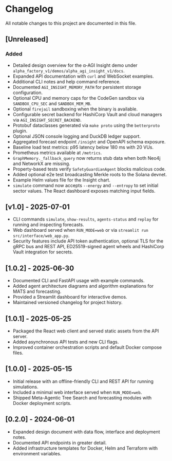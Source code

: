 # Changelog

All notable changes to this project are documented in this file.

## [Unreleased]
### Added
- Detailed design overview for the α‑AGI Insight demo under `alpha_factory_v1/demos/alpha_agi_insight_v1/docs`.
- Expanded API documentation with `curl` and WebSocket examples.
- Additional CLI notes and help command reference.
- Documented `AGI_INSIGHT_MEMORY_PATH` for persistent storage configuration.
- Optional CPU and memory caps for the CodeGen sandbox via
  `SANDBOX_CPU_SEC` and `SANDBOX_MEM_MB`.
- Optional `firejail` sandboxing when the binary is available.
- Configurable secret backend for HashiCorp Vault and cloud managers via `AGI_INSIGHT_SECRET_BACKEND`.
- Protobuf dataclasses generated via `make proto` using the `betterproto` plugin.
- Optional JSON console logging and DuckDB ledger support.
- Aggregated forecast endpoint `/insight` and OpenAPI schema exposure.
- Baseline load test metrics: p95 latency below 180 ms with 20 VUs.
- Prometheus metrics available at `/metrics`.
- `GraphMemory._fallback_query` now returns stub data when both Neo4j and NetworkX are missing.
- Property-based tests verify `SafetyGuardianAgent` blocks malicious code.
- Added optional e2e test broadcasting Merkle roots to the Solana devnet.
- Example Helm values file for the Insight chart.
- `simulate` command now accepts `--energy` and `--entropy` to set initial
  sector values. The React dashboard exposes matching input fields.

## [v1.0] - 2025-07-01
- CLI commands `simulate`, `show-results`, `agents-status` and `replay` for running and inspecting forecasts.
- Web dashboard served when `RUN_MODE=web` or via `streamlit run src/interface/web_app.py`.
- Security features include API token authentication, optional TLS for the gRPC bus and REST API, ED25519-signed agent wheels and HashiCorp Vault integration for secrets.

## [1.0.2] - 2025-06-30
- Documented CLI and FastAPI usage with example commands.
- Added agent architecture diagrams and algorithm explanations for MATS and forecasting.
- Provided a Streamlit dashboard for interactive demos.
- Maintained versioned changelog for project history.

## [1.0.1] - 2025-05-25
- Packaged the React web client and served static assets from the API server.
- Added asynchronous API tests and new CLI flags.
- Improved container orchestration scripts and default Docker compose files.

## [1.0.0] - 2025-05-15
- Initial release with an offline-friendly CLI and REST API for running simulations.
- Included a minimal web interface served when `RUN_MODE=web`.
- Shipped Meta-Agentic Tree Search and forecasting modules with Docker deployment scripts.

## [0.2.0] - 2024-06-01
- Expanded design document with data flow, interface and deployment notes.
- Documented API endpoints in greater detail.
- Added infrastructure templates for Docker, Helm and Terraform with environment variables.
